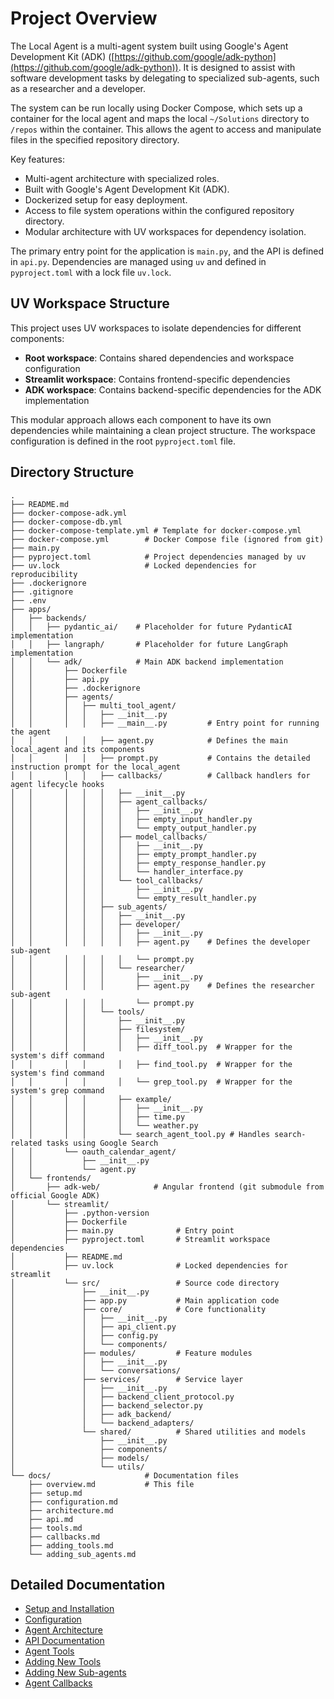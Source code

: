 # Project Overview

The Local Agent is a multi-agent system built using Google's Agent Development Kit (ADK) ([https://github.com/google/adk-python](https://github.com/google/adk-python)). It is designed to assist with software development tasks by delegating to specialized sub-agents, such as a researcher and a developer.

The system can be run locally using Docker Compose, which sets up a container for the local agent and maps the local `~/Solutions` directory to `/repos` within the container. This allows the agent to access and manipulate files in the specified repository directory.

Key features:
- Multi-agent architecture with specialized roles.
- Built with Google's Agent Development Kit (ADK).
- Dockerized setup for easy deployment.
- Access to file system operations within the configured repository directory.
- Modular architecture with UV workspaces for dependency isolation.

The primary entry point for the application is `main.py`, and the API is defined in `api.py`. Dependencies are managed using `uv` and defined in `pyproject.toml` with a lock file `uv.lock`.

## UV Workspace Structure

This project uses UV workspaces to isolate dependencies for different components:

- **Root workspace**: Contains shared dependencies and workspace configuration
- **Streamlit workspace**: Contains frontend-specific dependencies
- **ADK workspace**: Contains backend-specific dependencies for the ADK implementation

This modular approach allows each component to have its own dependencies while maintaining a clean project structure. The workspace configuration is defined in the root `pyproject.toml` file.

## Directory Structure

```text
.
├── README.md
├── docker-compose-adk.yml
├── docker-compose-db.yml
├── docker-compose-template.yml # Template for docker-compose.yml
├── docker-compose.yml        # Docker Compose file (ignored from git)
├── main.py
├── pyproject.toml            # Project dependencies managed by uv
├── uv.lock                   # Locked dependencies for reproducibility
├── .dockerignore
├── .gitignore
├── .env
├── apps/
│   ├── backends/
│   │   ├── pydantic_ai/    # Placeholder for future PydanticAI implementation               
│   │   ├── langraph/       # Placeholder for future LangGraph implementation
│   │   └── adk/            # Main ADK backend implementation
│   │       ├── Dockerfile
│   │       ├── api.py
│   │       ├── .dockerignore
│   │       ├── agents/
│   │       │   ├── multi_tool_agent/
│   │       │   │   ├── __init__.py
│   │       │   │   ├── __main__.py         # Entry point for running the agent
│   │       │   │   ├── agent.py            # Defines the main local_agent and its components
│   │       │   │   ├── prompt.py           # Contains the detailed instruction prompt for the local_agent
│   │       │   │   ├── callbacks/          # Callback handlers for agent lifecycle hooks
│   │       │   │   │   ├── __init__.py
│   │       │   │   │   ├── agent_callbacks/
│   │       │   │   │   │   ├── __init__.py
│   │       │   │   │   │   ├── empty_input_handler.py
│   │       │   │   │   │   └── empty_output_handler.py
│   │       │   │   │   ├── model_callbacks/
│   │       │   │   │   │   ├── __init__.py
│   │       │   │   │   │   ├── empty_prompt_handler.py
│   │       │   │   │   │   ├── empty_response_handler.py
│   │       │   │   │   │   └── handler_interface.py
│   │       │   │   │   └── tool_callbacks/
│   │       │   │   │       ├── __init__.py
│   │       │   │   │       └── empty_result_handler.py
│   │       │   │   ├── sub_agents/
│   │       │   │   │   ├── __init__.py
│   │       │   │   │   ├── developer/
│   │       │   │   │   │   ├── __init__.py
│   │       │   │   │   │   ├── agent.py    # Defines the developer sub-agent
│   │       │   │   │   │   └── prompt.py
│   │       │   │   │   └── researcher/
│   │       │   │   │       ├── __init__.py
│   │       │   │   │       ├── agent.py    # Defines the researcher sub-agent
│   │       │   │   │       └── prompt.py
│   │       │   │   └── tools/
│   │       │   │       ├── __init__.py
│   │       │   │       ├── filesystem/
│   │       │   │       │   ├── __init__.py
│   │       │   │       │   ├── diff_tool.py  # Wrapper for the system's diff command
│   │       │   │       │   ├── find_tool.py  # Wrapper for the system's find command
│   │       │   │       │   └── grep_tool.py  # Wrapper for the system's grep command
│   │       │   │       ├── example/
│   │       │   │       │   ├── __init__.py
│   │       │   │       │   ├── time.py
│   │       │   │       │   └── weather.py
│   │       │   │       └── search_agent_tool.py # Handles search-related tasks using Google Search
│   │       └── oauth_calendar_agent/
│   │           ├── __init__.py
│   │           └── agent.py
│   └── frontends/
│       ├── adk-web/            # Angular frontend (git submodule from official Google ADK)
│       └── streamlit/
│           ├── .python-version
│           ├── Dockerfile
│           ├── main.py              # Entry point
│           ├── pyproject.toml       # Streamlit workspace dependencies
│           ├── README.md
│           ├── uv.lock              # Locked dependencies for streamlit
│           └── src/                 # Source code directory
│               ├── __init__.py
│               ├── app.py           # Main application code
│               ├── core/            # Core functionality
│               │   ├── __init__.py
│               │   ├── api_client.py
│               │   ├── config.py
│               │   └── components/
│               ├── modules/         # Feature modules
│               │   ├── __init__.py
│               │   └── conversations/
│               ├── services/        # Service layer
│               │   ├── __init__.py
│               │   ├── backend_client_protocol.py
│               │   ├── backend_selector.py
│               │   ├── adk_backend/
│               │   └── backend_adapters/
│               └── shared/          # Shared utilities and models
│                   ├── __init__.py
│                   ├── components/
│                   ├── models/
│                   └── utils/
└── docs/                     # Documentation files
    ├── overview.md           # This file
    ├── setup.md
    ├── configuration.md
    ├── architecture.md
    ├── api.md
    ├── tools.md
    ├── callbacks.md
    ├── adding_tools.md
    └── adding_sub_agents.md
```

## Detailed Documentation

*   [Setup and Installation](setup.md)
*   [Configuration](configuration.md)
*   [Agent Architecture](architecture.md)
*   [API Documentation](api.md)
*   [Agent Tools](tools.md)
*   [Adding New Tools](adding_tools.md)
*   [Adding New Sub-agents](adding_sub_agents.md)
*   [Agent Callbacks](callbacks.md)

